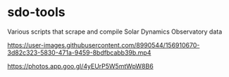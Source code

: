 # sdo-tools
Various scripts that scrape and compile Solar Dynamics Observatory data




https://user-images.githubusercontent.com/8990544/156910670-3d82c323-5830-471a-9459-8bdfbcabb39b.mp4




https://photos.app.goo.gl/4yEUrP5W5mtWpW8B6
